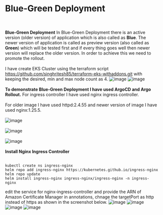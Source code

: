 # Blue-Green Deployment
<br><br/>
**Blue-Green Deployment** In Blue-Green Deployment there is an active version (older version) of application which is also called as **Blue**. The newer version of application is called as preview version (also called as **Green**) which will be tested first and if every thing goes well then newer version will replace the older version. In order to achieve this we need to promote the rollout.
<br><br/>
I have create EKS Cluster using the terraform script https://github.com/singhritesh85/terraform-eks-withaddons.git with keeping the desired, min and max node count as 4.
![image](https://github.com/singhritesh85/Deployment-Strategies/assets/56765895/f2bbbd0d-1529-4a47-9829-51187db434a5)
![image](https://github.com/singhritesh85/Deployment-Strategies/assets/56765895/29a92a2a-84ae-442a-81ee-180e7ab070e7)
<br><br/>
**To demonstrate Blue-Green Deployment I have used ArgoCD and Argo Rollout.** For ingress controller I have used nginx ingress controller.
<br><br/>
For older image I have used httpd:2.4.55 and newer version of image I have used nginx:1.25.5. 
<br><br/>
![image](https://github.com/singhritesh85/Deployment-Strategies/assets/56765895/642539d6-b954-482a-bd7d-19e76a2bb561)
<br><br/>
![image](https://github.com/singhritesh85/Deployment-Strategies/assets/56765895/2bd0ffa0-a910-4315-8831-49f818926d0c)
<br><br/>
![image](https://github.com/singhritesh85/Deployment-Strategies/assets/56765895/7568dff2-8ce2-43fa-ab92-bc85bf04215d)
<br><br/>
**Install Nginx Ingress Controller**
<br><br/>
```
kubectl create ns ingress-nginx
helm repo add ingress-nginx https://kubernetes.github.io/ingress-nginx
helm repo update
helm install ingress-nginx ingress-nginx/ingress-nginx -n ingress-nginx
```
edit the service for nginx-ingress-controller and provide the ARN of Amazon Certificate Manager in annotations, chnage the targetPort as http instead of https as shown in the screenshot below.
![image](https://github.com/singhritesh85/Deployment-Strategies/assets/56765895/58721827-5643-4632-9c43-61312deeec70)
![image](https://github.com/singhritesh85/Deployment-Strategies/assets/56765895/1840cded-0245-45fa-87d9-7a33ad051b5d)
![image](https://github.com/singhritesh85/Deployment-Strategies/assets/56765895/513b2a7d-b20c-41f8-bf3a-c9696376334d)
![image](https://github.com/singhritesh85/Deployment-Strategies/assets/56765895/148f9dba-2a52-444e-900a-e16e12f5c81a)
